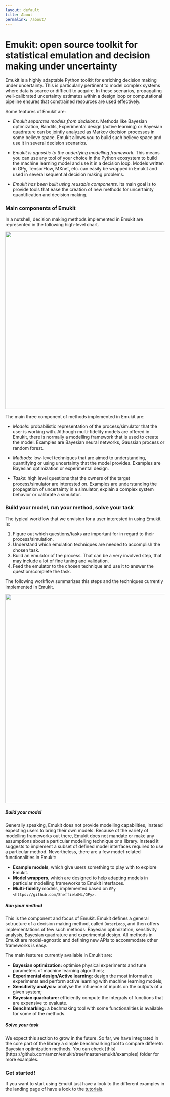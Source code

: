 ```yaml
---
layout: default
title: About
permalink: /about/
---
```


<h1>Emukit: open source toolkit for statistical emulation and decision making under uncertainty</h1>

Emukit is a highly adaptable Python toolkit for enriching decision making under uncertainty. This is 
particularly pertinent to model complex systems where data is scarce or difficult to acquire. In these scenarios, 
propagating well-calibrated uncertainty estimates within a design loop or computational 
pipeline ensures that constrained resources are used effectively.


Some features of Emukit are:

- *Emukit separates models from decisions*. Methods like Bayesian optimization, Bandits, Experimental design (active learning) or Bayesian quadrature 
can be jointly analyzed as Markov decision processes in some believe space. Emukit allows you to build such believe space and use it 
in several decision scenarios. 

- *Emukit is agnostic to the underlying modelling framework.* This means you can use any tool of your choice in the Python ecosystem to 
build the machine learning model and use it in a decision loop. Models written in GPy, TensorFlow, MXnet, etc. can easily be
wrapped in Emukit and used in several sequential decision making problems. 

- *Emukit has been built using reusable components.* Its main goal is to provide tools that ease 
the creation of new methods for uncertainty quantification and decision making.




<h3> Main components of Emukit</h3>

In a nutshell, decision making methods implemented in Emukit are represented in the following high-level chart.


<div align="center"><img width="560" src="../images//emukit_vision.svg" />       </div>

The main three component of methods implemented in Emukit are:

* *Models*: probabilistic representation of the process/simulator that the user is working with. Although multi-fidelity models are offered in Emukit, there is normally a modelling framework that is used to create the model. Examples are Bayesian neural networks, Gaussian process or random forest. 

* *Methods*: low-level techniques that are aimed to understanding, quantifying or using uncertainty that the model provides. Examples are Bayesian optimization or experimental design.

* *Tasks*: high level questions that the owners of the target process/simulator are interested on. Examples are understanding the propagation of uncertainty in a simulator, explain a complex system behavior or calibrate a simulator.

<h3> Build your model, run your method, solve your task </h3>


The typical workflow that we envision for a user interested in using Emukit is:
1. Figure out which questions/tasks are important for in regard to their process/simulation.
2. Understand which emulation techniques are needed to accomplish the chosen task.
3. Build an emulator of the process. That can be a very involved step, that may include a lot of fine tuning and validation.
4. Feed the emulator to the chosen technique and use it to answer the question/complete the task. 

The following workflow summarizes this steps and the techniques currently implemented in Emukit.

<div align="center"><img width="660" src="../images//model_method_task.jpeg" />       </div>




<h5> Build your model </h5>

Generally speaking, Emukit does not provide modelling capabilities, instead expecting users to bring their own models. Because of the variety of modelling frameworks out there, Emukit does not mandate or make any assumptions about a particular modelling technique or a library. Instead it suggests to implement a subset of defined model interfaces required to use a particular method. Nevertheless, there are a few model-related functionalities in Emukit:
* **Example models**, which give users something to play with to explore Emukit.
* **Model wrappers**, which are designed to help adapting models in particular modelling frameworks to Emukit interfaces.
* **Multi-fidelity** models, implemented based on `GPy <https://github.com/SheffieldML/GPy>`.

<h5> Run your method </h5>

This is the component and focus of Emukit. Emukit defines a general sctructure of a decision making method, called ``OuterLoop``, and then offers implementations of few such methods: Bayesian optimization, sensitivity analysis, Bayesian quadrature and experimental design. All methods in Emukit are model-agnostic and defining new APIs to accommodate other frameworks is easy.
 
 The main features currently available in Emukit are:

* **Bayesian optimization:** optimise physical experiments and tune parameters of machine learning algorithms;
* **Experimental design/Active learning:** design the most informative experiments and perform active learning with machine learning models;
* **Sensitivity analysis:** analyse the influence of inputs on the outputs of a given system;
* **Bayesian quadrature:** efficiently compute the integrals of functions that are expensive to evaluate.
* **Benchmarking:** a bechmaking tool with some functionalities is available for some of the methods.
 
<h5> Solve your task </h5>
We expect this section to grow in the future. So far, we have integrated in the core part of the library 
 a simple benchmarking tool to compare differetn Bayesian optimization methods. You can check [this](https://github.com/amzn/emukit/tree/master/emukit/examples) folder for more examples.


<h3> Get started!</h3>

If you want to start using Emukit just have a look to the different examples in the landing page of have a look to the [tutorials](http://nbviewer.jupyter.org/github/amzn/emukit/blob/master/notebooks/index.ipynb).


